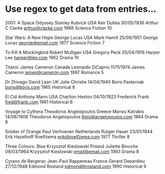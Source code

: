 
# Use regex to get data from entries...


2001: A Space Odyssey
Stanley Kubrick
USA
Keir Dullea
30/05/1936
Arthur C Clarke
arthur@clarke.com
1968
Science Fiction
10

Star Wars: A New Hope
George Lucas
USA
Mark Hamill
25/09/1951
George Lucas
george@email.com
1977
Science Fiction
7

To Kill A Mockingbird
Robert Mulligan
USA
Gregory Peck
05/04/1916
Harper Lee
harper@lee.com
1962
Drama
10

Titanic
James Cameron
Canada
Leonardo DiCaprio
11/11/1974
James Cameron
james@cameron.com
1997
Romance
5

Dr Zhivago
David Lean
UK
Julie Christie
14/04/1940
Boris Pasternak
boris@boris.com
1965
Historical
8

El Cid
Anthony Mann
USA
Charlton Heston
04/10/1923
Frederick Frank
fred@frank.com
1961
Historical
6

Voyage to Cythera
Theodoros Angelopoulos
Greece
Manos Katrakis
14/08/1908
Theodoros Angelopoulos
theo@angelopoulos.com
1984
Drama
8

Soldier of Orange
Paul Verhoeven
Netherlands
Rutger Hauer
23/01/1944
Erik Hazelhoff Roelfzema
erik@roelfzema.com
1977
Thriller
8

Three Colours: Blue
Krzysztof Kieslowski
Poland
Juliette Binoche
09/03/1964
Krzysztof Kieslowski
email@email.com
1993
Drama
8

Cyrano de Bergerac
Jean-Paul Rappeneau
France
Gerard Depardieu
27/12/1948
Edmond Rostand
edmond@rostand.com
1990
Historical
9